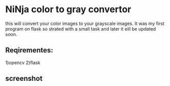 # NiNja color to gray convertor
this will convert your color images to your grayscale images. It was my first program on flask so strated with a small task and later it eill be updated soon.
## Reqirementes:
1)opencv
2)flask

## screenshot
